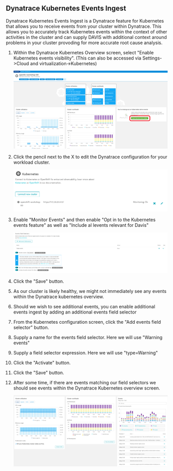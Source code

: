## Dynatrace Kubernetes Events Ingest

Dynatrace Kubernetes Events Ingest is a Dynatrace feature for Kubernetes that allows you to receive events from your cluster within Dynatrace. This allows you to accurately track Kubernetes events within the context of other activities in the cluster and can supply DAVIS with additional context around problems in your cluster provoding for more accurate root cause analysis.

1. Within the Dynatrace Kubernetes Overview screen, select "Enable Kubernetes events visibility". (This can also be accessed via Settings->Cloud and virtualization->Kubernetes)

    <img src="../../../assets/images/dt-missing-k8s-events.png" width="500">   
1. Click the pencil next to the X to edit the Dynatrace configuration for your workload cluster.

    <img src="../../../assets/images/dt-kubernetes-configuration-01.png">
1. Enable "Monitor Events" and then enable "Opt in to the Kubernetes events feature" as well as "Include al levents relevant for Davis"

    <img src="../../../assets/images/dt-k8s-events-1.png">
1. Click the "Save" button.

1. As our cluster is likely healthy, we might not immediately see any events within the Dynatrace kubernetes overview. 

1. Should we wish to see additional events, you can enable additional events ingest by adding an additional events field selector

1. From the Kubernetes configuration screen, click the "Add events field selector" button.

1. Supply a name for the events field selector. Here we will use "Warning events"

1. Supply a field selector expression. Here we will use "type=Warning"

1. Click the "Activate" button.

1. Click the "Save" button.

1. After some time, if there are events matching our field selectors we should see events within the Dynatrace Kubernetes overview screen.

    <img src="../../../assets/images/dt-k8s-events-2.png">